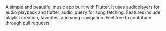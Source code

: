 A simple and beautiful music app built with Flutter.
It uses audioplayers for audio playback and flutter_audio_query for song fetching.
Features include playlist creation, favorites, and song navigation.
Feel free to contribute through pull requests!
